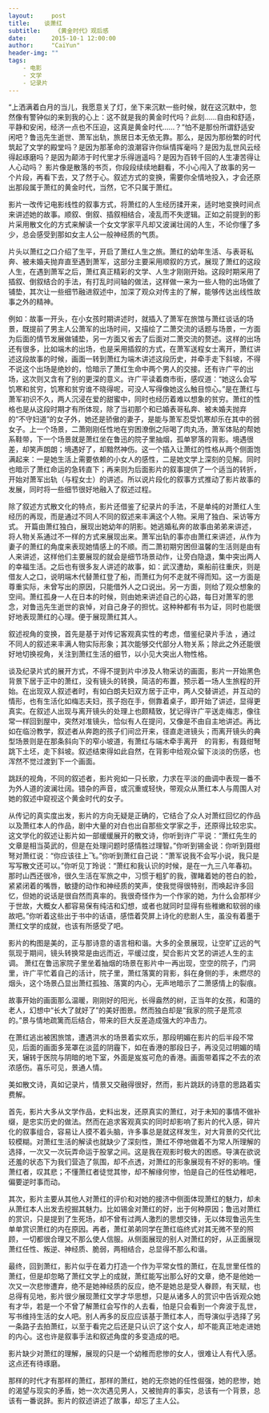```yaml
---
layout:     post
title:    谈萧红
subtitle:    《黄金时代》观后感
date:       2015-10-1 12:00:00
author:     "CaiYun"
header-img: ""
tags:
    - 电影
    - 文学
    - 记录片
---
```


“上洒满着白月的当儿，我愿意关了灯，坐下来沉默一些时候，就在这沉默中，忽然像有警钟似的来到我的心上：这不就是我的黄金时代吗？此刻......自由和舒适，平静和安闲，经济一点也不压迫，这真是黄金时代......？”怕不是那份所谓舒适安闲吧？鲁迅先生逝世、萧军出轨，旅居日本无依无靠。那么，是因为那纷繁的时代筑起了文学的殿堂吗？是因为那革命的浪潮容许你纵情挥毫吗？是因为乱世风云经得起琢磨吗？是因为颠沛于时代里才乐得逍遥吗？是因为百转千回的人生凄苦得让人心动吗？
影片像是散落的书页，你段段续续地翻看，不小心闯入了故事的另一个片段，再看下去，又了然于心。叙述方式的变换，需要你全情地投入，才会还原出那段属于萧红的黄金时代，当然，它不只属于萧红。

影片一改传记电影线性的叙事方式，将萧红的人生经历揉开来，适时地变换时间点来讲述她的故事。顺叙、倒叙、插叙相结合，凌乱而不失逻辑。正如之前提到的影片采用散文化的方式来解读一个女文学家平凡却又波澜壮阔的人生，不论你懂了多少，总会感受到那如女主人公一般神经质的气质。

片头以萧红之口介绍了生平，开启了萧红人生之旅。萧红的幼年生活、与表哥私奔、被未婚夫抛弃直至遇到萧军，这部分主要采用顺叙的方式，展现了萧红的这段人生，在遇到萧军之后，萧红真正精彩的文学、人生才刚刚开始。这段时期采用了插叙、倒叙结合的手法，有打乱时间轴的做法，这样做一来为一些人物的出场做了铺垫，其次让一些细节融进叙述中，加深了观众对传主的了解，能够传达出线性故事之外的精神。

例如：故事一开头，在小女孩时期讲述时，就插入了萧军在旅馆与萧红谈话的场景，既提前了男主人公萧军的出场时间，又描绘了二萧交流的话题与场景，一方面为后面的情节发展做铺垫，另一方面又省去了后面对二萧交流的赘述。这样的出场还有很多，比如端木的出场，也是采用插叙的方式，在萧军送程女士离开，萧红讲述这段故事的时候，画面一转到萧红为端木讲述这段历史，并牵手走下斜坡，不得不说这个出场是绝妙的，恰暗示了萧红生命中两个男人的交接。还有许广平的出场，这次则又含有了别的更深的意义。许广平读着商市街，感叹道：“她这么会写饥寒和贫穷，饥寒和贫穷谁不晓得呢，可没人写得像她这么触目惊心。”是在萧红与萧军初识不久，两人沉浸在爱的甜蜜中，同时也经历着难以想象的贫穷。萧红的性格也是从这段时期才有所体现，除了当初那个和已婚表哥私奔、被未婚夫抛弃的“不守妇道”的女子外，她还是骄傲的妻子，是能与萧军忍受饥寒却乐在其中的弱女子。上一个场景，二萧刚刚任性地在穷困潦倒之际喝了肉丸汤，萧军体贴的帮她系鞋带，下一个场景就是萧红坐在鲁迅的院子里抽烟，孤单寥落的背影。境遇很差，却笑声朗朗；境遇好了，却黯然神伤。这一个插入让萧红的性格从两个侧面饱满起来：一是她生活上需要依赖的小女人的感性，二是她文学上深刻的见解。同时也暗示了萧红命运的急转直下；再来则为后面影片的叙事提供了一个适当的转折，开始对萧军出轨（与程女士）的讲述。所以说片段化的叙事方式推动了影片故事的发展，同时将一些细节很好地融入了叙述过程。

除了叙述方式散文化的特点，影片还借鉴了纪录片的手法，不是单纯的对萧红人生经历的再现，而是通过不同人不同的叙述来丰满这个人物。采用了独白、采访等方式。
开篇由萧红独白，展现出她幼年的阴影。她逃婚私奔的故事由弟弟来讲述，将人物关系通过不一样的方式来展现出来。萧军出轨的事亦由萧红来讲述，从作为妻子的萧红的角度来表现她情感上的不顺。而二萧初期穷困但温馨的生活则是由有人来讲述，这样他们主要展现的就会是细节场景动作，让旁白隐退，集中突出两人的幸福生活。之后也有很多友人讲述的故事，如：武汉遭劫，乘船前往重庆，则是借友人之口，说明端木代替萧红登了船，而萧红为何不走就不得而知。这一方面是尊重实际，未曾写出的原因，只能借外人之口说出。另一方面，则给了观众想象的空间。萧红孤身一人在日本的时候，则由她来讲述自己的心路，每日对萧军的思念，对鲁迅先生逝世的哀悼，对自己身子的担忧。这种种都有书为证，同时也能很好地表现萧红的心理。便于展现萧红其人。

叙述视角的变换，首先是基于对传记客观真实性的考虑，借鉴纪录片手法 ，通过不同人的叙述来丰满人物实际形象；其次能够交代部分人物关系；除此之外还能很好地切换视角，关注到萧红生活的细节，以小见大突出人物性格。 

谈及纪录片式的展开方式，不得不提到片中涉及人物采访的画面，影片一开始黑色背景下居于正中的萧红，没有镜头的转换，简洁的布置，预示着一场人生旅程的开始。在出现双人叙述者时，有如白朗夫妇双方居于正中，两人交替讲述，并互动的情形，也有生活化如梅志夫妇，孩子抱在手，侧靠着桌子，即开始了讲述，显得更真实。在叙述人出现与离开镜头的处理上也颇精致，犹记得许广平送走梅志，像往常一样回到屋中，突然对准镜头，恰似有人在提问，又像是不由自主地讲述。再比如在临汾教学，叙述者从奔跑的孩子们间岔开来，径直走进镜头；而离开镜头的典型场景则是在那条斜向下的窄小坡道，有萧红与端木牵手离开　的背影，有聂绀弩跳下土坯，走下斜坡。叙述结束得如此自然，在背影中给观众留下淡淡的伤感，也浑然不觉过渡到下一个画面。

跳跃的视角，不同的叙述者，影片宛如一只长歌，力求在平淡的曲调中表现一番不为外人道的波澜壮阔。错杂的声音，或沉重或轻快，带观众从萧红本人与周围人对她的叙述中窥视这个黄金时代的女子。

从传记的真实度出发，影片的方向无疑是正确的，它结合了众人对萧红回忆的作品以及萧红本人的作品，剧中大量的对白也出自那些文学家之手，还原得比较忠实。
这文学化的叙述让影片如一部缓缓展开的散文诗，你听到许广平说：“萧红先生的文章是相当英武的，但是在处理问题时感情胜过理智。”你听到锡金说：你听到聂绀弩对萧红说：“你应该往上飞。”你听到萧红自己说：“萧军说我不会写小说，我只是写写散文还可以。”你听见丁玲说：“萧红和我认识的时候，是在一九三八年春初。那时山西还很冷，很久生活在军旅之中，习惯于粗犷的我，骤睹着她的苍白的脸，紧紧闭着的嘴唇，敏捷的动作和神经质的笑声，使我觉得很特别，而唤起许多回忆，但她的说话是很自然而真率的。我很奇怪作为一个作家的她，为什么会那样少于世故，大概女人都容易保有纯洁和幻想，或者也就同时显得有些稚嫩和软弱的缘故吧。”你听着这些出于书中的话语，感悟着荧屏上诗化的悲剧人生，虽没有着墨于萧红文学的成就，也该有所感受了吧。

影片的构图是美的，正与那诗意的语言相和谐。大多的全景展现，让空旷辽远的气氛现于期间，镜头转换常是由远而近，平缓过度，契合影片文艺的讲述人生的主调。
萧红在鲁迅家院子里坐着抽烟的场景在影片中一再出现，空空的院子，门洞里，许广平忙着自己的活计，院子里，萧红落寞的背影，斜在身侧的手，未燃尽的烟头，这个场景凸显出萧红孤独、落寞的内心，无声地暗示了二萧感情上的裂痕。

故事开始的画面那么温暖，刚刚好的阳光，长得盎然的树，正当年的女孩，和蔼的老人，幻想中“长大了就好了”的美好图景。然而独白却是“我家的院子是荒凉的。”景与情地疏篱而后结合，带来的巨大反差造成强大的冲击力。

在萧红逃出被困旅馆，遭遇洪水的场景着实欢乐，那段明媚在影片的后半段不常见，后面的画面多笼罩在淡蓝的阴霾下，如在香港的那段日子，再没见过明媚的晴天，辗转于医院与阴暗的地下室，外面是岌岌可危的香港。画面带着挥之不去的浓浓感伤。喜乐可见，景通人情。

美如散文诗，真如记录片，情景又交融得很好，然而，影片跳跃的诗意的思路着实费解。

首先，影片大多从文学作品，史料出发，还原真实的萧红，对于未知的事情不做补缀，是忠实历史的做法。然而在追求客观真实的同时却影响了影片的代入感，碎片化的叙事组合，容易让人摸不着头脑，许多事总是就这样发生，对大背景的交代比较模糊。对萧红生活的解读也就缺少了深刻性，萧红不停地做着不为常人所理解的选择，一次又一次玩弄命运于股掌之间。这是我在观影时极大的困惑。导演在欲说还羞的状态下为我们营造了氛围，却不点透，对萧红的形象展现有不好的影响。懂萧红者，叹其悲；不懂萧红者徒觉其惨，却不解缘何惨，怕是自己的任性幼稚吧，偏要逆时事而动。

其次，影片主要从其他人对萧红的评价和对她的接济中侧面体现萧红的魅力，却未从萧红本人出发去挖掘其魅力。比如锡金对萧红的好，出于何种原因；鲁迅对萧红的赏识，只是提到了生死场，却不曾有过两人激烈的思想交锋，无以体现鲁迅先生单单赏识萧红的内在原因。再者，萧红弟弟同学在萧红临终式对其无微不至的照顾，一切都很合理又不那么使人信服。从侧面展现的别人对萧红的好，从正面展现萧红任性、叛逆、神经质、脆弱，两相结合，总显得不那么和谐。

最终，回到萧红，影片似乎在着力打造一个作为平常女性的萧红，在乱世里任性的萧红，但是却忽略了萧红文学上的成就，萧红能写出那么好的文章，绝不是他她一次又一次悲惨遭弃，绝不是她神经质的反应，绝不是她总是受人眷顾，有天赋，也总得有见地，影片很少展现萧红文学才华思想，只是从诸多人的赏识中告诉观众她有才华，若是一个不曾了解萧红会写作的人去看，怕是只会看到一个奔波于乱世，写书维持生活的女人吧。别人再多的反应应该基于萧红本人，而导演似乎选择了另一条路子去拍萧红，以至于看完之后还是只认识了这个女人，却不能真正地走进她的内心。这也许是叙事手法和叙述角度的多变造成的吧。

影片缺少对萧红的理解，展现的只是一个幼稚而悲惨的女人，很难让人有代入感。这点还有待琢磨。

那样的时代才有那样的萧红，那样的萧红，她的无奈她的任性倔强，她的悲惨，她的渴望与现实的矛盾，她一次次遇见男人，又被抛弃的事实，总该有一个背景，总该有一番说辞。影片的叙述讲述了故事，却忘了主人公。
